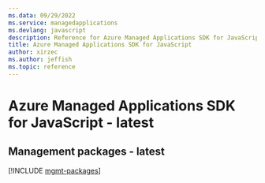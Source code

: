 ```yaml
---
ms.data: 09/29/2022
ms.service: managedapplications
ms.devlang: javascript
description: Reference for Azure Managed Applications SDK for JavaScript
title: Azure Managed Applications SDK for JavaScript
author: xirzec
ms.author: jeffish
ms.topic: reference
---
```

# Azure Managed Applications SDK for JavaScript - latest

## Management packages - latest
[!INCLUDE [mgmt-packages](managed-applications-mgmt-index.md)]